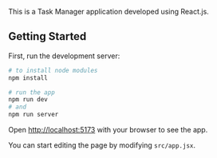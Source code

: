 This is a Task Manager application developed using React.js.

## Getting Started

First, run the development server:

```bash
# to install node modules
npm install

# run the app
npm run dev
# and
npm run server

```

Open [http://localhost:5173](http://localhost:5173) with your browser to see the app.

You can start editing the page by modifying `src/app.jsx`.




